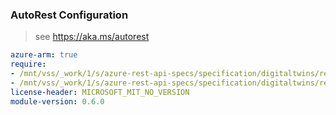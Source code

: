### AutoRest Configuration

> see https://aka.ms/autorest

``` yaml
azure-arm: true
require:
- /mnt/vss/_work/1/s/azure-rest-api-specs/specification/digitaltwins/resource-manager/readme.md
- /mnt/vss/_work/1/s/azure-rest-api-specs/specification/digitaltwins/resource-manager/readme.go.md
license-header: MICROSOFT_MIT_NO_VERSION
module-version: 0.6.0

```